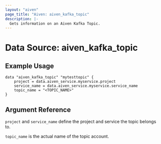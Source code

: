 ```yaml
---
layout: "aiven"
page_title: "Aiven: aiven_kafka_topic"
description: |-
  Gets information on an Aiven Kafka Topic.
---
```


# Data Source: aiven_kafka_topic

## Example Usage

```hcl
data "aiven_kafka_topic" "mytesttopic" {
    project = data.aiven_service.myservice.project
    service_name = data.aiven_service.myservice.service_name
    topic_name = "<TOPIC_NAME>"
}
```

## Argument Reference

`project` and `service_name` define the project and service the topic belongs to.

`topic_name` is the actual name of the topic account.
